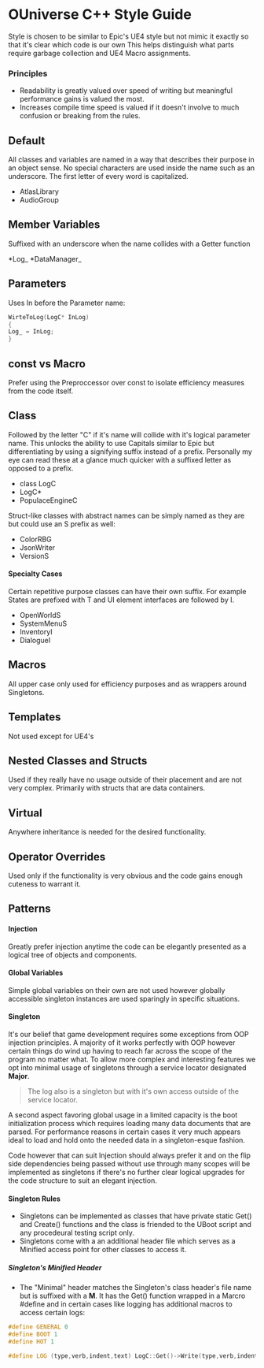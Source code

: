 # OUniverse C++ Style Guide

Style is chosen to be similar to Epic's UE4 style but not mimic it exactly so that it's clear which code is our own This helps distinguish what parts require garbage collection and UE4 Macro assignments.

### Principles
* Readability is greatly valued over speed of writing but meaningful performance gains is valued the most. 
* Increases compile time speed is valued if it doesn't involve to much confusion or breaking from the rules.

## Default
All classes and variables are named in a way that describes their purpose in an object sense. No special characters are used inside the name such as an underscore. The first letter of every word is capitalized.


* AtlasLibrary
* AudioGroup

## Member Variables
Suffixed with an underscore when the name collides with a Getter function

*Log_
*DataManager_

## Parameters
Uses In before the Parameter name:
```c++
WirteToLog(LogC* InLog)
{
Log_ = InLog;
}
```
## const vs Macro
Prefer using the Preproccessor over const to isolate efficiency measures from the code itself. 

## Class

Followed by the letter "C" if it's name will collide with it's logical parameter name. This unlocks the ability to use Capitals similar to Epic but differentiating by using a signifying suffix instead of a prefix. Personally my eye can read these at a glance much quicker with a suffixed letter as opposed to a prefix.

* class LogC
* LogC*
* PopulaceEngineC

Struct-like classes with abstract names can be simply named as they are but could use an S prefix as well:
* ColorRBG
* JsonWriter
* VersionS


#### Specialty Cases
Certain repetitive purpose classes can have their own suffix. For example States are prefixed with T and UI element interfaces are followed by I.

* OpenWorldS
* SystemMenuS
* InventoryI
* DialogueI

## Macros
All upper case only used for efficiency purposes and as wrappers around Singletons.

## Templates
Not used except for UE4's 

## Nested Classes and Structs
Used if they really have no usage outside of their placement and are not very complex. Primarily with structs that are data containers.
## Virtual
Anywhere inheritance is needed for the desired functionality.
## Operator Overrides
Used only if the functionality is very obvious and the code gains enough cuteness to warrant it.
## Patterns

#### Injection
Greatly prefer injection anytime the code can be elegantly presented as a logical tree of objects and components. 

#### Global Variables
Simple global variables on their own are not used however globally accessible singleton instances are used sparingly in specific situations.

#### Singleton

It's our belief that game development requires some exceptions from OOP injection principles. A majority of it works perfectly with OOP however certain things do wind up having to reach far across the scope of the program no matter what. To allow more complex and interesting features we opt into minimal usage of singletons through a service locator designated **Major**. 

> The log also is a singleton but with it's own access outside of the service locator.

A second aspect favoring global usage in a limited capacity is the boot initialization process which requires loading many data documents that are parsed. For performance reasons in certain cases it very much appears ideal to load and hold onto the needed data in a singleton-esque fashion.

Code however that can suit Injection should always prefer it and on the flip side dependencies being passed without use through many scopes will be implemented as singletons if there's no further clear logical upgrades for the code structure to suit an elegant injection.

#### Singleton Rules
* Singletons can be implemented as classes that have private static Get() and Create() functions and the class is friended to the UBoot script and any procedeural testing script only.
* Singletons come with a an additional header file which serves as a Minified access point for other classes to access it. 
##### Singleton's Minified Header

* The "Minimal" header matches the Singleton's class header's file name but is suffixed with a **M**. It has the Get() function wrapped in a Marcro #define and in certain cases like logging has additional macros to access certain logs:


```c++
#define GENERAL 0
#define BOOT 1
#define HOT 1

#define LOG (type,verb,indent,text) LogC::Get()->Write(type,verb,indent,text)
```

